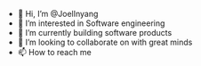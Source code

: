 - 👋 Hi, I’m @JoelInyang
- 👀 I’m interested in Software engineering
- 🌱 I’m currently building software products
- 💞️ I’m looking to collaborate on with great minds
- 📫 How to reach me 

<!---
JoelInyang/JoelInyang is a ✨ special ✨ repository because its `README.md` (this file) appears on your GitHub profile.
You can click the Preview link to take a look at your changes.
--->

